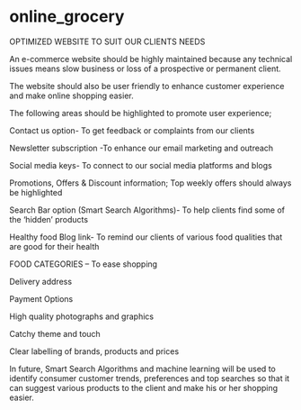 # online_grocery
OPTIMIZED WEBSITE TO SUIT OUR CLIENTS NEEDS  

An e-commerce website should be highly maintained because any technical issues means slow business or loss of a prospective or permanent client.  

The website should also be user friendly to enhance customer experience and make online shopping easier.  

The following areas should be highlighted to promote user experience;  

Contact us option- To get feedback or complaints from our clients  

Newsletter subscription -To enhance our email marketing and outreach  

Social media keys- To connect to our social media platforms and blogs  

Promotions, Offers & Discount information; Top weekly offers should always be highlighted  

Search Bar option (Smart Search Algorithms)- To help clients find some of the ‘hidden’ products  

Healthy food Blog link- To remind our clients of various food qualities that are good for their health  

FOOD CATEGORIES – To ease shopping  

Delivery address  

Payment Options  

High quality photographs and graphics  

Catchy theme and touch  

Clear labelling of brands, products and prices  

In future, Smart Search Algorithms and machine learning will be used to identify consumer customer trends, preferences and top searches so that it can suggest various products to the client and make his or her shopping easier. 
